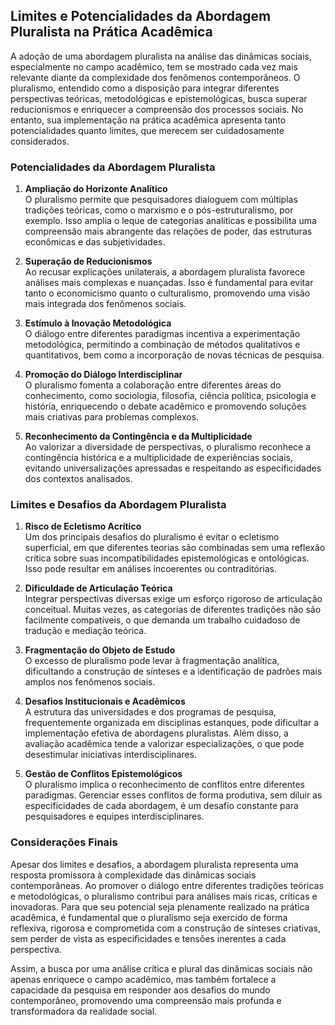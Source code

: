 
## Limites e Potencialidades da Abordagem Pluralista na Prática Acadêmica

A adoção de uma abordagem pluralista na análise das dinâmicas sociais, especialmente no campo acadêmico, tem se mostrado cada vez mais relevante diante da complexidade dos fenômenos contemporâneos. O pluralismo, entendido como a disposição para integrar diferentes perspectivas teóricas, metodológicas e epistemológicas, busca superar reducionismos e enriquecer a compreensão dos processos sociais. No entanto, sua implementação na prática acadêmica apresenta tanto potencialidades quanto limites, que merecem ser cuidadosamente considerados.

### Potencialidades da Abordagem Pluralista

1. **Ampliação do Horizonte Analítico**  
   O pluralismo permite que pesquisadores dialoguem com múltiplas tradições teóricas, como o marxismo e o pós-estruturalismo, por exemplo. Isso amplia o leque de categorias analíticas e possibilita uma compreensão mais abrangente das relações de poder, das estruturas econômicas e das subjetividades.

2. **Superação de Reducionismos**  
   Ao recusar explicações unilaterais, a abordagem pluralista favorece análises mais complexas e nuançadas. Isso é fundamental para evitar tanto o economicismo quanto o culturalismo, promovendo uma visão mais integrada dos fenômenos sociais.

3. **Estímulo à Inovação Metodológica**  
   O diálogo entre diferentes paradigmas incentiva a experimentação metodológica, permitindo a combinação de métodos qualitativos e quantitativos, bem como a incorporação de novas técnicas de pesquisa.

4. **Promoção do Diálogo Interdisciplinar**  
   O pluralismo fomenta a colaboração entre diferentes áreas do conhecimento, como sociologia, filosofia, ciência política, psicologia e história, enriquecendo o debate acadêmico e promovendo soluções mais criativas para problemas complexos.

5. **Reconhecimento da Contingência e da Multiplicidade**  
   Ao valorizar a diversidade de perspectivas, o pluralismo reconhece a contingência histórica e a multiplicidade de experiências sociais, evitando universalizações apressadas e respeitando as especificidades dos contextos analisados.

### Limites e Desafios da Abordagem Pluralista

1. **Risco de Ecletismo Acrítico**  
   Um dos principais desafios do pluralismo é evitar o ecletismo superficial, em que diferentes teorias são combinadas sem uma reflexão crítica sobre suas incompatibilidades epistemológicas e ontológicas. Isso pode resultar em análises incoerentes ou contraditórias.

2. **Dificuldade de Articulação Teórica**  
   Integrar perspectivas diversas exige um esforço rigoroso de articulação conceitual. Muitas vezes, as categorias de diferentes tradições não são facilmente compatíveis, o que demanda um trabalho cuidadoso de tradução e mediação teórica.

3. **Fragmentação do Objeto de Estudo**  
   O excesso de pluralismo pode levar à fragmentação analítica, dificultando a construção de sínteses e a identificação de padrões mais amplos nos fenômenos sociais.

4. **Desafios Institucionais e Acadêmicos**  
   A estrutura das universidades e dos programas de pesquisa, frequentemente organizada em disciplinas estanques, pode dificultar a implementação efetiva de abordagens pluralistas. Além disso, a avaliação acadêmica tende a valorizar especializações, o que pode desestimular iniciativas interdisciplinares.

5. **Gestão de Conflitos Epistemológicos**  
   O pluralismo implica o reconhecimento de conflitos entre diferentes paradigmas. Gerenciar esses conflitos de forma produtiva, sem diluir as especificidades de cada abordagem, é um desafio constante para pesquisadores e equipes interdisciplinares.

### Considerações Finais

Apesar dos limites e desafios, a abordagem pluralista representa uma resposta promissora à complexidade das dinâmicas sociais contemporâneas. Ao promover o diálogo entre diferentes tradições teóricas e metodológicas, o pluralismo contribui para análises mais ricas, críticas e inovadoras. Para que seu potencial seja plenamente realizado na prática acadêmica, é fundamental que o pluralismo seja exercido de forma reflexiva, rigorosa e comprometida com a construção de sínteses criativas, sem perder de vista as especificidades e tensões inerentes a cada perspectiva.

Assim, a busca por uma análise crítica e plural das dinâmicas sociais não apenas enriquece o campo acadêmico, mas também fortalece a capacidade da pesquisa em responder aos desafios do mundo contemporâneo, promovendo uma compreensão mais profunda e transformadora da realidade social.
```